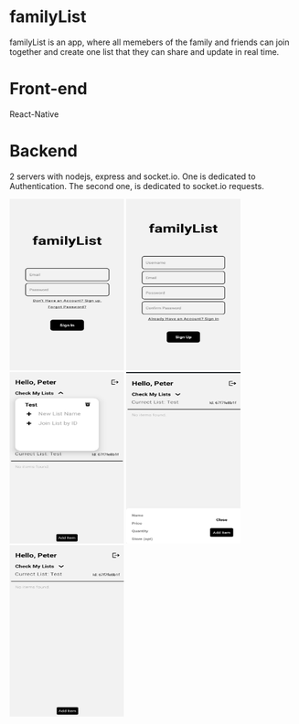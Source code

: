 # familyList
familyList is an app, where all memebers of the family and friends can join together and create one list that they can share and update in real time. 

# Front-end
React-Native

# Backend
2 servers with nodejs, express and socket.io.
One is dedicated to Authentication.
The second one, is dedicated to socket.io requests.

<div> 
  <img src="https://github.com/GiorgosMarga/familyList/blob/main/Login.jpg" Go.jpg width="200" height="300">
  <img src="https://github.com/GiorgosMarga/familyList/blob/main/Register.jpg" Go.jpg width="200" height="300">
  <img src="https://github.com/GiorgosMarga/familyList/blob/main/Main_Screen_1.jpg" Go.jpg width="200" height="300">
  <img src="https://github.com/GiorgosMarga/familyList/blob/main/Main_Screen_2.jpg" Go.jpg width="200" height="300">
  <img src="https://github.com/GiorgosMarga/familyList/blob/main/Main_Screen_3.jpg" Go.jpg width="200" height="300">
</div>

